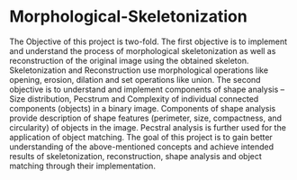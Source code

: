 # Morphological-Skeletonization
The Objective of this project is two-fold. The first objective is to implement and understand the process of morphological skeletonization as well as reconstruction of the original image using the obtained skeleton. Skeletonization and Reconstruction use morphological operations like opening, erosion, dilation and set operations like union. The second objective is to understand and implement components of shape analysis – Size distribution, Pecstrum and Complexity of individual connected components (objects) in a binary image. Components of shape analysis provide description of shape features (perimeter, size, compactness, and circularity) of objects in the image. Pecstral analysis is further used for the application of object matching. The goal of this project is to gain better understanding of the above-mentioned concepts and achieve intended results of skeletonization, reconstruction, shape analysis and object matching through their implementation.
